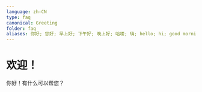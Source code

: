 ```yaml
---
language: zh-CN
type: faq
canonical: Greeting
folder: faq
aliases: 你好; 您好; 早上好; 下午好; 晚上好; 哈喽; 嗨; hello; hi; good morning; good afternoon; good evening; greetings; hey
---
```

# 欢迎！

你好！有什么可以帮您？